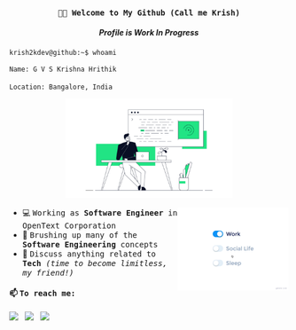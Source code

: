 <h4 align="center"><samp> 👋🏾 Welcome to My Github (Call me Krish) </samp></h4>
<h4 align="center"><i>Profile is Work In Progress</i></h4>

```
krish2kdev@github:~$ whoami
```

```
Name: G V S Krishna Hrithik

Location: Bangalore, India
```

<p align="center">
    <img src="assets/techguytinkeringonterminal.png" alt="center Image" width="60%">
</p>
<img src="assets/life_balance.gif" alt="side Image" align="right" width="200" height="auto" />
  
  - 💻 <samp> Working as <b>Software Engineer</b> in OpenText Corporation </samp>
  - 🌱 <samp> Brushing up many of the <b>Software Engineering</b> concepts </samp>
  - 💬 <samp> Discuss anything related to <b>Tech</b> <i>(time to become limitless, my friend!)</i> </samp>

#### 📫 <samp> To reach me: </samp>
[<img src="https://img.icons8.com/?size=100&id=YfCbGWCWcuar&format=png&color=000000" width="3.5%"/>](https://twitter.com/krish2kdev)  &nbsp; [<img src="https://img.icons8.com/color/48/000000/linkedin.png" width="3.5%"/>](https://www.linkedin.com/in/krish2kdev/)  &nbsp; <a href="mailto:gvskhrithi2k@aol.com"> <img src="https://img.icons8.com/?size=100&id=85467&format=png&color=000000" width="3.25%"/>



<!--
**krish2kdev/krish2kdev** is a ✨ _special_ ✨ repository because its `README.md` (this file) appears on your GitHub profile.

Here are some ideas to get you started:

- 🔭 I’m currently working on ...
- 🌱 I’m currently learning ...
- 👯 I’m looking to collaborate on ...
- 🤔 I’m looking for help with ...
- 💬 Ask me about ...
- 📫 How to reach me: ...
- 😄 Pronouns: ...
- ⚡ Fun fact: ...
-->
